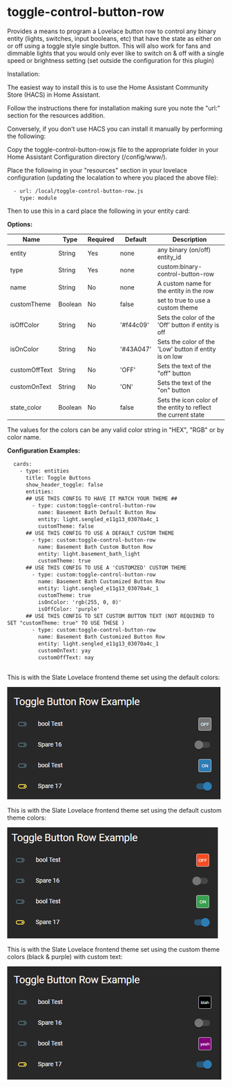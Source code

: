 # toggle-control-button-row

Provides a means to program a Lovelace button row to control any binary entity (lights, switches, input booleans, etc) that have the state as either on or off using a toggle style single button. 
This will also work for fans and dimmable lights that you would only ever like to switch on & off with a single speed or brightness setting (set outside the configuration for this plugin)

Installation:

The easiest way to install this is to use the Home Assistant Community Store (HACS) in Home Assistant.

Follow the instructions there for installation making sure you note the "url:" section for the resources addition.


Conversely, if you don't use HACS you can install it manually by performing the following:

Copy the toggle-control-button-row.js file to the appropriate folder in your Home Assistant Configuration directory (/config/www/).

Place the following in your "resources" section in your lovelace configuration (updating the localation to where you placed the above file):

  ```
    - url: /local/toggle-control-button-row.js
      type: module
  ```
    
Then to use this in a card place the following in your entity card:


<b>Options:</b>

| Name | Type | Required | Default | Description |
| --- | --- | --- | --- | --- |
| entity | String | Yes | none | any binary (on/off) entity_id |
| type | String | Yes | none | custom:binary-control-button-row |
| name | String | No | none | A custom name for the entity in the row |
| customTheme | Boolean | No | false | set to true to use a custom theme |
| isOffColor | String | No | '#f44c09' | Sets the color of the 'Off' button if entity is off |
| isOnColor | String | No | '#43A047' | Sets the color of the 'Low' button if entity is on low |
| customOffText | String | No | 'OFF' | Sets the text of the "off" button |
| customOnText | String | No | 'ON' | Sets the text of the "on" button |
| state_color | Boolean | No | false | Sets the icon color of the entity to reflect the current state |

The values for the colors can be any valid color string in "HEX", "RGB" or by color name.

<b>Configuration Examples:</b>
    
  ```
    cards:
      - type: entities
        title: Toggle Buttons
        show_header_toggle: false
        entities:
        ## USE THIS CONFIG TO HAVE IT MATCH YOUR THEME ##
          - type: custom:toggle-control-button-row
            name: Basement Bath Default Button Row
            entity: light.sengled_e11g13_03070a4c_1
            customTheme: false
        ## USE THIS CONFIG TO USE A DEFAULT CUSTOM THEME
          - type: custom:toggle-control-button-row
            name: Basement Bath Custom Button Row
            entity: light.basement_bath_light
            customTheme: true
        ## USE THIS CONFIG TO USE A 'CUSTOMZED' CUSTOM THEME
          - type: custom:toggle-control-button-row
            name: Basement Bath Customized Button Row
            entity: light.sengled_e11g13_03070a4c_1
            customTheme: true
            isOnColor: 'rgb(255, 0, 0)'
            isOffColor: 'purple'
        ## USE THIS CONFIG TO SET CUSTOM BUTTON TEXT (NOT REQUIRED TO SET "customTheme: true" TO USE THESE )
          - type: custom:toggle-control-button-row
            name: Basement Bath Customized Button Row
            entity: light.sengled_e11g13_03070a4c_1
            customOnText: yay
            customOffText: nay
            
  ```

This is with the Slate Lovelace frontend theme set using the default colors:

![Default](toggle_row_default.gif)


This is with the Slate Lovelace frontend theme set using the default custom theme colors:

![CustomDefault](toggle_row_custom_default.gif)


This is with the Slate Lovelace frontend theme set using the custom theme colors (black & purple) with custom text:

![CustomDefault](toggle_row_custom_text.gif)


